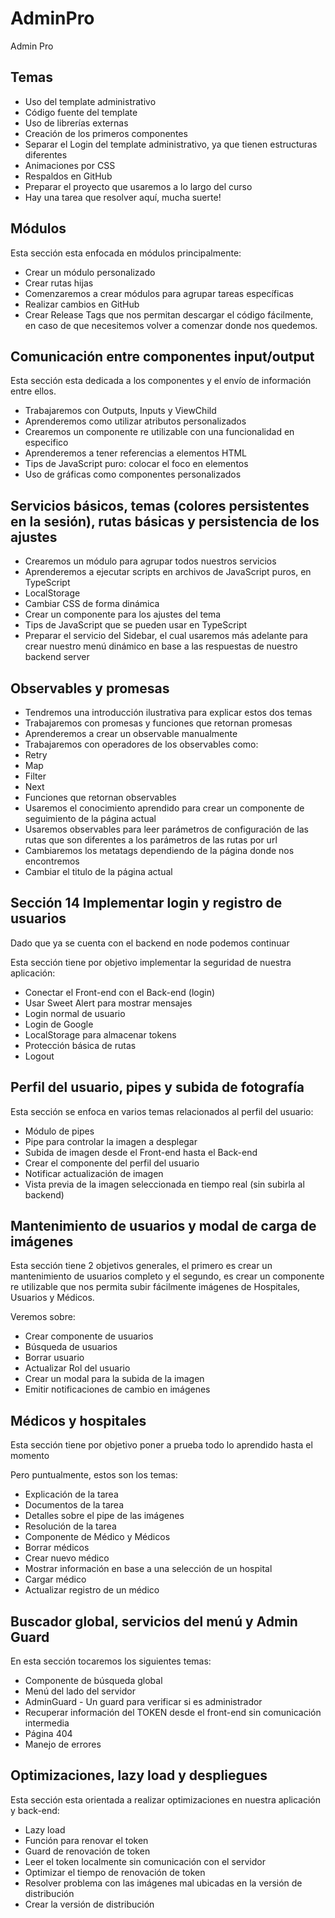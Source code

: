 # AdminPro

Admin Pro

## Temas

- Uso del template administrativo
- Código fuente del template
- Uso de librerías externas
- Creación de los primeros componentes
- Separar el Login del template administrativo, ya que tienen estructuras diferentes
- Animaciones por CSS
- Respaldos en GitHub
- Preparar el proyecto que usaremos a lo largo del curso
- Hay una tarea que resolver aquí, mucha suerte!

## Módulos
Esta sección esta enfocada en módulos principalmente:

- Crear un módulo personalizado
- Crear rutas hijas
- Comenzaremos a crear módulos para agrupar tareas específicas
- Realizar cambios en GitHub
- Crear Release Tags que nos permitan descargar el código fácilmente, en caso de que necesitemos volver a comenzar donde nos quedemos.

## Comunicación entre componentes input/output
Esta sección esta dedicada a los componentes y el envío de información entre ellos.

- Trabajaremos con Outputs, Inputs y ViewChild
- Aprenderemos como utilizar atributos personalizados
- Crearemos un componente re utilizable con una funcionalidad en especifico
- Aprenderemos a tener referencias a elementos HTML
- Tips de JavaScript puro: colocar el foco en elementos
- Uso de gráficas como componentes personalizados

## Servicios básicos, temas (colores persistentes en la sesión), rutas básicas y persistencia de los ajustes
- Crearemos un módulo para agrupar todos nuestros servicios
- Aprenderemos a ejecutar scripts en archivos de JavaScript puros, en TypeScript
- LocalStorage
- Cambiar CSS de forma dinámica
- Crear un componente para los ajustes del tema
- Tips de JavaScript que se pueden usar en TypeScript
- Preparar el servicio del Sidebar, el cual usaremos más adelante para crear nuestro menú dinámico en base a las respuestas de nuestro backend server

## Observables y promesas
- Tendremos una introducción ilustrativa para explicar estos dos temas
- Trabajaremos con promesas y funciones que retornan promesas
- Aprenderemos a crear un observable manualmente
- Trabajaremos con operadores de los observables como:
- Retry
- Map
- Filter
- Next
- Funciones que retornan observables
- Usaremos el conocimiento aprendido para crear un componente de seguimiento de la página actual
- Usaremos observables para leer parámetros de configuración de las rutas que son diferentes a los parámetros de las rutas por url
- Cambiaremos los metatags dependiendo de la página donde nos encontremos
- Cambiar el titulo de la página actual

## Sección 14 Implementar login y registro de usuarios
Dado que ya se cuenta con el backend en node podemos continuar

Esta sección tiene por objetivo implementar la seguridad de nuestra aplicación:

- Conectar el Front-end con el Back-end (login)
- Usar Sweet Alert para mostrar mensajes
- Login normal de usuario
- Login de Google
- LocalStorage para almacenar tokens
- Protección básica de rutas
- Logout

## Perfil del usuario, pipes y subida de fotografía
Esta sección se enfoca en varios temas relacionados al perfil del usuario:

- Módulo de pipes 
- Pipe para controlar la imagen a desplegar
- Subida de imagen desde el Front-end hasta el Back-end
- Crear el componente del perfil del usuario
- Notificar actualización de imagen
- Vista previa de la imagen seleccionada en tiempo real (sin subirla al backend)

## Mantenimiento de usuarios y modal de carga de imágenes
Esta sección tiene 2 objetivos generales, el primero es crear un mantenimiento de usuarios completo y el segundo, es crear un componente re utilizable que nos permita subir fácilmente imágenes de Hospitales, Usuarios y Médicos.

Veremos sobre:

- Crear componente de usuarios
- Búsqueda de usuarios
- Borrar usuario
- Actualizar Rol del usuario
- Crear un modal para la subida de la imagen
- Emitir notificaciones de cambio en imágenes

## Médicos y hospitales

Esta sección tiene por objetivo poner a prueba todo lo aprendido hasta el momento

Pero puntualmente, estos son los temas:

- Explicación de la tarea
- Documentos de la tarea
- Detalles sobre el pipe de las imágenes
- Resolución de la tarea
- Componente de Médico y Médicos
- Borrar médicos
- Crear nuevo médico
- Mostrar información en base a una selección de un hospital
- Cargar médico
- Actualizar registro de un médico

## Buscador global, servicios del menú y Admin Guard
En esta sección tocaremos los siguientes temas:

- Componente de búsqueda global
- Menú del lado del servidor
- AdminGuard - Un guard para verificar si es administrador
- Recuperar información del TOKEN desde el front-end sin comunicación intermedia
- Página 404
- Manejo de errores

## Optimizaciones, lazy load y despliegues

Esta sección esta orientada a realizar optimizaciones en nuestra aplicación y back-end:

- Lazy load
- Función para renovar el token
- Guard de renovación de token
- Leer el token localmente sin comunicación con el servidor
- Optimizar el tiempo de renovación de token
- Resolver problema con las imágenes mal ubicadas en la versión de distribución
- Crear la versión de distribución

